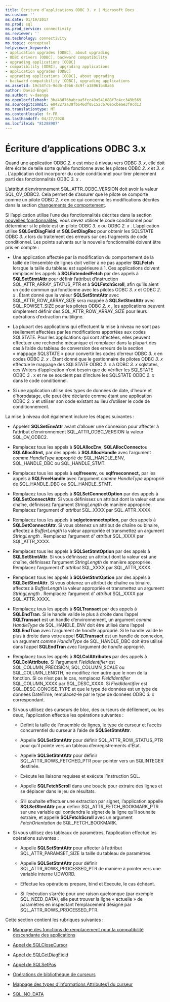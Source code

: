```yaml
---
title: Écriture d’applications ODBC 3. x | Microsoft Docs
ms.custom: ''
ms.date: 01/19/2017
ms.prod: sql
ms.prod_service: connectivity
ms.reviewer: ''
ms.technology: connectivity
ms.topic: conceptual
helpviewer_keywords:
- application upgrades [ODBC], about upgrading
- ODBC drivers [ODBC], backward compatibility
- upgrading applications [ODBC]
- compatibility [ODBC], upgrading applications
- application upgrades [ODBC]
- upgrading applications [ODBC], about upgrading
- backward compatibility [ODBC], upgrading applications
ms.assetid: 19c54fc5-9dd6-49b6-8c9f-a38961b40a65
author: David-Engel
ms.author: v-daenge
ms.openlocfilehash: 3ba48d76babcaa5fcc49a541088f7c4cc349b569
ms.sourcegitcommit: e042272a38fb646df05152c676e5cbeae3f9cd13
ms.translationtype: MT
ms.contentlocale: fr-FR
ms.lasthandoff: 04/27/2020
ms.locfileid: "81288987"
---
```

# <a name="writing-odbc-3x-applications"></a>Écriture d’applications ODBC 3.x
Quand une application ODBC *2. x* est mise à niveau vers ODBC *3. x*, elle doit être écrite de telle sorte qu’elle fonctionne avec les pilotes ODBC *2. x* et *3. x* . L’application doit incorporer du code conditionnel pour tirer pleinement parti des fonctionnalités ODBC *3. x* .  
  
 L’attribut d’environnement SQL_ATTR_ODBC_VERSION doit avoir la valeur SQL_OV_ODBC2. Cela permet de s’assurer que le pilote se comporte comme un pilote ODBC *2. x* en ce qui concerne les modifications décrites dans la section [changements de comportement](../../../odbc/reference/develop-app/behavioral-changes.md).  
  
 Si l’application utilise l’une des fonctionnalités décrites dans la section [nouvelles fonctionnalités](../../../odbc/reference/develop-app/new-features.md), vous devez utiliser le code conditionnel pour déterminer si le pilote est un pilote ODBC *3. x* ou ODBC *2. x* . L’application utilise **SQLGetDiagField** et **SQLGetDiagRec** pour obtenir les SQLSTATE ODBC *3. x* lors du traitement des erreurs sur ces fragments de code conditionnel. Les points suivants sur la nouvelle fonctionnalité doivent être pris en compte :  
  
-   Une application affectée par la modification du comportement de la taille de l’ensemble de lignes doit veiller à ne pas appeler **SQLFetch** lorsque la taille du tableau est supérieure à 1. Ces applications doivent remplacer les appels à **SQLExtendedFetch** par des appels à **SQLSetStmtAttr** pour définir l’attribut d’instruction SQL_ATTR_ARRAY_STATUS_PTR et à **SQLFetchScroll**, afin qu’ils aient un code commun qui fonctionne avec les pilotes ODBC *3. x* et ODBC *2. x* . Étant donné que la valeur **SQLSetStmtAttr** avec SQL_ATTR_ROW_ARRAY_SIZE sera mappée à **SQLSetStmtAttr** avec SQL_ROWSET_SIZE pour les pilotes ODBC *2. x* , les applications peuvent simplement définir des SQL_ATTR_ROW_ARRAY_SIZE pour leurs opérations d’extraction multiligne.  
  
-   La plupart des applications qui effectuent la mise à niveau ne sont pas réellement affectées par les modifications apportées aux codes SQLSTATE. Pour les applications qui sont affectées, elles peuvent effectuer une recherche mécanique et remplacer dans la plupart des cas à l’aide du tableau de conversion des erreurs de la section « mappage SQLSTATE » pour convertir les codes d’erreur ODBC *3. x* en codes ODBC *2. x* . Étant donné que le gestionnaire de pilotes ODBC *3. x* effectue le mappage des SQLSTATE ODBC *2. x* à ODBC *3. x* sqlstates, ces Writers d’application n’ont besoin que de vérifier les SQLSTATE ODBC *3* . x et ne se soucient pas d’inclure les SQLSTATE ODBC *2. x* dans le code conditionnel.  
  
-   Si une application utilise des types de données de date, d’heure et d’horodatage, elle peut être déclarée comme étant une application ODBC *2. x* et utiliser son code existant au lieu d’utiliser le code de conditionnement.  
  
 La mise à niveau doit également inclure les étapes suivantes :  
  
-   Appelez **SQLSetEnvAttr** avant d’allouer une connexion pour affecter à l’attribut d’environnement SQL_ATTR_ODBC_VERSION la valeur SQL_OV_ODBC2.  
  
-   Remplacez tous les appels à **SQLAllocEnv**, **SQLAllocConnect**ou **SQLAllocStmt,** par des appels à **SQLAllocHandle** avec l’argument *comme HandleType* approprié de SQL_HANDLE_ENV, SQL_HANDLE_DBC ou SQL_HANDLE_STMT.  
  
-   Remplacez tous les appels à **sqlfreeenv,** ou **sqlfreeconnect,** par les appels à **SQLFreeHandle** avec l’argument *comme HandleType* approprié de SQL_HANDLE_DBC ou SQL_HANDLE_STMT.  
  
-   Remplacez tous les appels à **SQLSetConnectOption** par des appels à **SQLSetConnectAttr**. Si vous définissez un attribut dont la valeur est une chaîne, définissez l’argument *StringLength* de manière appropriée. Remplacez l’argument d' *attribut* SQL_XXXX par SQL_ATTR_XXXX.  
  
-   Remplacez tous les appels à **sqlgetconnectoption,** par des appels à **SQLGetConnectAttr**. Si vous obtenez un attribut de chaîne ou binaire, affectez à *BufferLength* la valeur appropriée et transmettez un argument *StringLength* . Remplacez l’argument d' *attribut* SQL_XXXX par SQL_ATTR_XXXX.  
  
-   Remplacez tous les appels à **SQLSetStmtOption** par des appels à **SQLSetStmtAttr**. Si vous définissez un attribut dont la valeur est une chaîne, définissez l’argument *StringLength* de manière appropriée. Remplacez l’argument d' *attribut* SQL_XXXX par SQL_ATTR_XXXX.  
  
-   Remplacez tous les appels à **SQLGetStmtOption** par des appels à **SQLGetStmtAttr**. Si vous obtenez un attribut de chaîne ou binaire, affectez à *BufferLength* la valeur appropriée et transmettez un argument *StringLength* . Remplacez l’argument d' *attribut* SQL_XXXX par SQL_ATTR_XXXX.  
  
-   Remplacez tous les appels à **SQLTransact** par des appels à **SQLEndTran**. Si le handle valide le plus à droite dans l’appel **SQLTransact** est un handle d’environnement, un argument *comme HandleType* de SQL_HANDLE_ENV doit être utilisé dans l’appel **SQLEndTran** avec l’argument de *handle* approprié. Si le handle valide le plus à droite dans votre appel **SQLTransact** est un handle de connexion, un argument *comme HandleType* de SQL_HANDLE_DBC doit être utilisé dans l’appel **SQLEndTran** avec l’argument de *handle* approprié.  
  
-   Remplacez tous les appels à **SQLColAttributes** par des appels à **SQLColAttribute**. Si l’argument *FieldIdentifier* est SQL_COLUMN_PRECISION, SQL_COLUMN_SCALE ou SQL_COLUMN_LENGTH, ne modifiez rien autre que le nom de la fonction. Si ce n’est pas le cas, remplacez *FieldIdentifier* SQL_COLUMN_XXXX par SQL_DESC_XXXX. Si *FieldIdentifier* est SQL_DESC_CONCISE_TYPE et que le type de données est un type de données DateTime, remplacez-le par le type de données ODBC *3. x* correspondant.  
  
-   Si vous utilisez des curseurs de bloc, des curseurs de défilement, ou les deux, l’application effectue les opérations suivantes :  
  
    -   Définit la taille de l’ensemble de lignes, le type de curseur et l’accès concurrentiel du curseur à l’aide de **SQLSetStmtAttr**.  
  
    -   Appelle **SQLSetStmtAttr** pour définir SQL_ATTR_ROW_STATUS_PTR pour qu’il pointe vers un tableau d’enregistrements d’État.  
  
    -   Appelle **SQLSetStmtAttr** pour définir SQL_ATTR_ROWS_FETCHED_PTR pour pointer vers un SQLINTEGER destinée.  
  
    -   Exécute les liaisons requises et exécute l’instruction SQL.  
  
    -   Appelle **SQLFetchScroll** dans une boucle pour extraire des lignes et se déplacer dans le jeu de résultats.  
  
    -   S’il souhaite effectuer une extraction par signet, l’application appelle **SQLSetStmtAttr** pour définir SQL_ATTR_FETCH_BOOKMARK_PTR sur une variable qui contiendra le signet de la ligne qu’il souhaite extraire, et appelle **SQLFetchScroll** avec un argument *FetchOrientation* de SQL_FETCH_BOOKMARK.  
  
-   Si vous utilisez des tableaux de paramètres, l’application effectue les opérations suivantes :  
  
    -   Appelle **SQLSetStmtAttr** pour affecter à l’attribut SQL_ATTR_PARAMSET_SIZE la taille du tableau de paramètres.  
  
    -   Appelle **SQLSetStmtAttr** pour définir SQL_ATTR_ROWS_PROCESSED_PTR de manière à pointer vers une variable interne UDWORD.  
  
    -   Effectue les opérations prepare, bind et Execute, le cas échéant.  
  
    -   Si l’exécution s’arrête pour une raison quelconque (par exemple SQL_NEED_DATA), elle peut trouver la ligne « actuelle » de paramètres en inspectant l’emplacement désigné par SQL_ATTR_ROWS_PROCESSED_PTR.  
  
 Cette section contient les rubriques suivantes :  
  
-   [Mappage des fonctions de remplacement pour la compatibilité descendante des applications](../../../odbc/reference/develop-app/mapping-replacement-functions-for-backward-compatibility-of-applications.md)  
  
-   [Appel de SQLCloseCursor](../../../odbc/reference/develop-app/calling-sqlclosecursor.md)  
  
-   [Appel de SQLGetDiagField](../../../odbc/reference/develop-app/calling-sqlgetdiagfield.md)  
  
-   [Appel de SQLSetPos](../../../odbc/reference/develop-app/calling-sqlsetpos.md)  
  
-   [Opérations de bibliothèque de curseurs](../../../odbc/reference/develop-app/cursor-library-operations.md)  
  
-   [Mappage des types d’informations Attributes1 du curseur](../../../odbc/reference/develop-app/mapping-the-cursor-attributes1-information-types.md)  
  
-   [SQL_NO_DATA](../../../odbc/reference/develop-app/sql-no-data.md)
